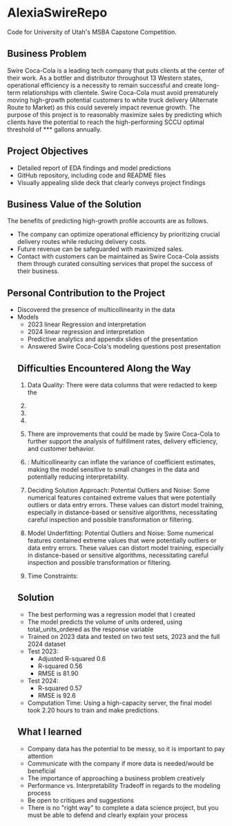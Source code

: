 # AlexiaSwireRepo
Code for University of Utah's MSBA Capstone Competition.

## Business Problem
Swire Coca-Cola is a leading tech company that puts clients at the center of their work. As a bottler and distributor throughout 13 Western states, operational efficiency is a necessity to remain successful and create long-term relationships with clientele. Swire Coca-Cola must avoid prematurely moving high-growth potential customers to white truck delivery (Alternate Route to Market) as this could severely impact revenue growth. The purpose of this project is to reasonably maximize sales by predicting which clients have the potential to reach the high-performing SCCU optimal threshold of *** gallons annually.

## Project Objectives
<ul>
<li>Detailed report of EDA findings and model predictions
<li>GitHub repository, including code and README files
<li>Visually appealing slide deck that clearly conveys project findings
</ul>

## Business Value of the Solution
The benefits of predicting high-growth profile accounts are as follows.
<ul>
<li>The company can optimize operational efficiency by prioritizing crucial delivery routes while reducing delivery costs. 
<li>Future revenue can be safeguarded with maximized sales.
<li>Contact with customers can be maintained as Swire Coca-Cola assists them through curated consulting services that propel the success of their business. 
</ul>

## Personal Contribution to the Project
<ul>
<li> Discovered the presence of multicollinearity in the data
<li>Models <ul>
  <li> 2023 linear Regression and interpretation
  <li> 2024 linear regression and interpretation 
<li> Predictive analytics and appendix slides of the presentation 
<li> Answered Swire Coca-Cola's modeling questions post presentation </ul>

## Difficulties Encountered Along the Way
1. Data Quality: There were data columns that were redacted to keep the 
2.
3.
4.
5. There are improvements that could be made by Swire Coca-Cola to further support the analysis of fulfillment rates, delivery efficiency, and customer behavior. 

6. : Multicollinearity can inflate the variance of coefficient estimates, making the model sensitive to small changes in the data and potentially reducing interpretability.
7.  Deciding Solution Approach: Potential Outliers and Noise: Some numerical features contained extreme values that were potentially outliers or data entry errors. These values can distort model training, especially in distance-based or sensitive algorithms, necessitating careful inspection and possible transformation or filtering.
8.  Model Underfitting: Potential Outliers and Noise: Some numerical features contained extreme values that were potentially outliers or data entry errors. These values can distort model training, especially in distance-based or sensitive algorithms, necessitating careful inspection and possible transformation or filtering.
9.  Time Constraints:




## Solution
<ul>
<li>The best performing was a regression model that I created 
<li>The model predicts the volume of units ordered, using total_units_ordered as the response variable
<li>Trained on 2023 data and tested on two test sets, 2023 and the full 2024 dataset 
<li>Test 2023: <ul>
<li>Adjusted R-squared 0.6
<li>R-squared 0.56
<li>RMSE is 81.90</ul>
<li>Test 2024: <ul>
<li>R-squared 0.57 
<li>RMSE is 92.6</ul>
<li>Computation Time: Using a high-capacity server, the final model took 2.20 hours to train and make predictions.
</ul>

## What I learned
<ul>
<li> Company data has the potential to be messy, so it is important to pay attention
<li> Communicate with the company if more data is needed/would be beneficial
<li> The importance of approaching a business problem creatively 
<li> Performance vs. Interpretability Tradeoff in regards to the modeling process 
<li> Be open to critiques and suggestions 
<li> There is no "right way" to complete a data science project, but you must be able to defend and clearly explain your process
</ul>

